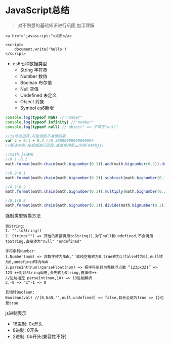 # JavaScript总结

> 对不熟悉的基础知识进行巩固,加深理解

```markup
<a href="javascript:">点击</a>

<script>
    document.write('hello')    
</script>
```

* es6七种数据类型
  * String 字符串
  * Number 数值
  * Boolean 布尔值
  * Null 空值
  * Undefined 未定义
  * Object 对象
  * Symbol es6新增

```javascript
console.log(typeof NaN) //"number"
console.log(typeof Infinity) //"number"
console.log(typeof null) //"object" => 不等于"null"

//js浮点运算,可能得到不准确结果
var c = 0.1 + 0.2 //0.30000000000000004
//解决方案:在后端进行运算,或者使用第三方库(mathjs)

//math.js使用
//0.1＋0.2
math.format(math.chain(math.bignumber(0.1)).add(math.bignumber(0.2)).done());

//0.2-0.1
math.format(math.chain(math.bignumber(0.2)).subtract(math.bignumber(0.1)).done());

//0.1*0.2
math.format(math.chain(math.bignumber(0.1)).multiply(math.bignumber(0.2)).done());

//0.1/0.2
math.format(math.chain(math.bignumber(0.1)).divide(math.bignumber(0.2)).done());
```

强制类型转换方法

```text
转String:
1. "".toString()
2. String("") => 其他的直接调用toString(),对于null和undefined,不会调用toString,直接转为"null" "undefined"

字符串转Number:
1.Number(num) => 非数字转为NaN,‘’或纯空格转为0,true转为1(false转为0),null转为0,undefined转为NaN
2.parseInt(num)/parseFloat(num) => 把字符串转为整数浮点数 “123px321” => 123 ++对非String调用,会先转为String,再操作++
//进制指定 parseInt(num,10) => 10进制解析
3.-0 => "1"-1 => 0

其他转Boolean:
Boolean(val) //[0,NaN,'',null,undefined] => false,其余全部为true => {}也是true
```

js进制表示

* 16进制: 0x开头
* 8进制: 0开头
* 2进制: 0b开头\(兼容性不好\)

